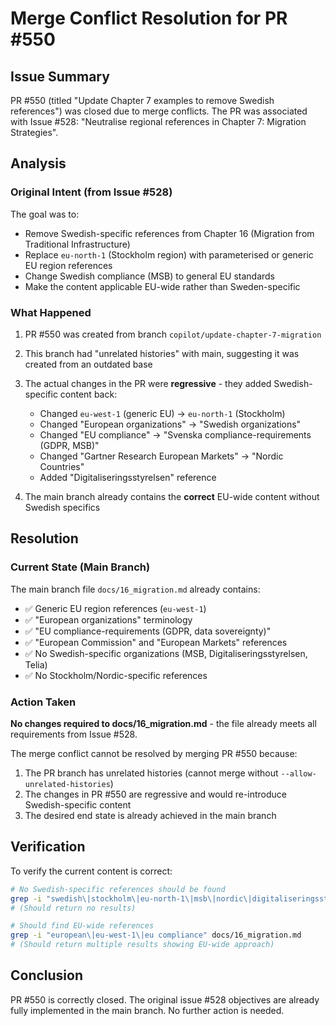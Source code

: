 # Merge Conflict Resolution for PR #550

## Issue Summary
PR #550 (titled "Update Chapter 7 examples to remove Swedish references") was closed due to merge conflicts. The PR was associated with Issue #528: "Neutralise regional references in Chapter 7: Migration Strategies".

## Analysis

### Original Intent (from Issue #528)
The goal was to:
- Remove Swedish-specific references from Chapter 16 (Migration from Traditional Infrastructure)
- Replace `eu-north-1` (Stockholm region) with parameterised or generic EU region references
- Change Swedish compliance (MSB) to general EU standards
- Make the content applicable EU-wide rather than Sweden-specific

### What Happened
1. PR #550 was created from branch `copilot/update-chapter-7-migration`
2. This branch had "unrelated histories" with main, suggesting it was created from an outdated base
3. The actual changes in the PR were **regressive** - they added Swedish-specific content back:
   - Changed `eu-west-1` (generic EU) → `eu-north-1` (Stockholm)
   - Changed "European organizations" → "Swedish organizations"  
   - Changed "EU compliance" → "Svenska compliance-requirements (GDPR, MSB)"
   - Changed "Gartner Research European Markets" → "Nordic Countries"
   - Added "Digitaliseringsstyrelsen" reference

4. The main branch already contains the **correct** EU-wide content without Swedish specifics

## Resolution

### Current State (Main Branch)
The main branch file `docs/16_migration.md` already contains:
- ✅ Generic EU region references (`eu-west-1`)
- ✅ "European organizations" terminology
- ✅ "EU compliance-requirements (GDPR, data sovereignty)"
- ✅ "European Commission" and "European Markets" references
- ✅ No Swedish-specific organizations (MSB, Digitaliseringsstyrelsen, Telia)
- ✅ No Stockholm/Nordic-specific references

### Action Taken
**No changes required to docs/16_migration.md** - the file already meets all requirements from Issue #528.

The merge conflict cannot be resolved by merging PR #550 because:
1. The PR branch has unrelated histories (cannot merge without `--allow-unrelated-histories`)
2. The changes in PR #550 are regressive and would re-introduce Swedish-specific content
3. The desired end state is already achieved in the main branch

## Verification

To verify the current content is correct:
```bash
# No Swedish-specific references should be found
grep -i "swedish\|stockholm\|eu-north-1\|msb\|nordic\|digitaliseringsstyrelsen" docs/16_migration.md
# (Should return no results)

# Should find EU-wide references
grep -i "european\|eu-west-1\|eu compliance" docs/16_migration.md
# (Should return multiple results showing EU-wide approach)
```

## Conclusion
PR #550 is correctly closed. The original issue #528 objectives are already fully implemented in the main branch. No further action is needed.
